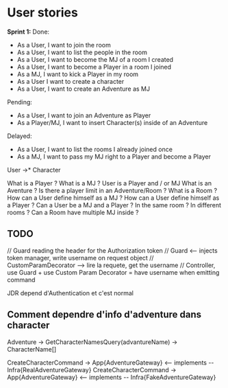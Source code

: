 # User stories

**Sprint 1:**
Done:

- As a User, I want to join the room
- As a User, I want to list the people in the room
- As a User, I want to become the MJ of a room I created
- As a User, I want to become a Player in a room I joined
- As a MJ, I want to kick a Player in my room
- As a User I want to create a character
- As a User, I want to create an Adventure as MJ

Pending:

- As a User, I want to join an Adventure as Player
- As a Player/MJ, I want to insert Character(s) inside of an Adventure

Delayed:

- As a User, I want to list the rooms I already joined once
- As a MJ, I want to pass my MJ right to a Player and become a Player

User ->\* Character

What is a Player ?
What is a MJ ?
User is a Player and / or MJ
What is an Aventure ?
Is there a player limit in an Adventure/Room ?
What is a Room ?
How can a User define himself as a MJ ?
How can a User define himself as a Player ?
Can a User be a MJ and a Player ? In the same room ? In different rooms ?
Can a Room have multiple MJ inside ?

## TODO

// Guard reading the header for the Authorization token
// Guard <-- injects token manager, write username on request object
// CustomParamDecorator --> lire la requete, get the username
// Controller, use Guard + use Custom Param Decorator = have username when emitting command

JDR depend d'Authentication et c'est normal

## Comment dependre d'info d'adventure dans character

Adventure -> GetCharacterNamesQuery(advantureName) -> CharacterName[]

CreateCharacterCommand -> App{AdventureGateway} <-- implements -- Infra{RealAdventureGateway}
CreateCharacterCommand -> App{AdventureGateway} <-- implements -- Infra{FakeAdventureGateway}
